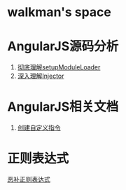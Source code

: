 # walkman's space

AngularJS源码分析
======================
1. [彻底理解setupModuleLoader](https://github.com/walkerqiao/walkman/blob/master/docs/angular/angular-setupmoduleloader.md)
2. [深入理解Injector](https://github.com/walkerqiao/walkman/blob/master/docs/angular/angular-injector.md)


AngularJS相关文档
=========================
1. [创建自定义指令](https://github.com/walkerqiao/walkman/blob/master/docs/angular/create-custom-directives.md)


正则表达式
======================
[恶补正则表达式](https://github.com/walkerqiao/walkman/blob/master/docs/angular/regexp.md)
